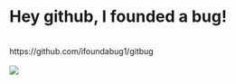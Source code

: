 # Hey github, I founded a bug!
<br>
https://github.com/ifoundabug1/gitbug
<br>
<br>
<img src="https://cdn.vox-cdn.com/thumbor/QNeeP39tFmAkSckYA9MSJno8Hug=/0x0:900x720/1200x800/filters:focal(378x288:522x432)/cdn.vox-cdn.com/uploads/chorus_image/image/59961797/nc5txo1jDBmjCzVuyIuRUnMuFhQ1z0cyIeADLWY_8uY.0.jpg">
